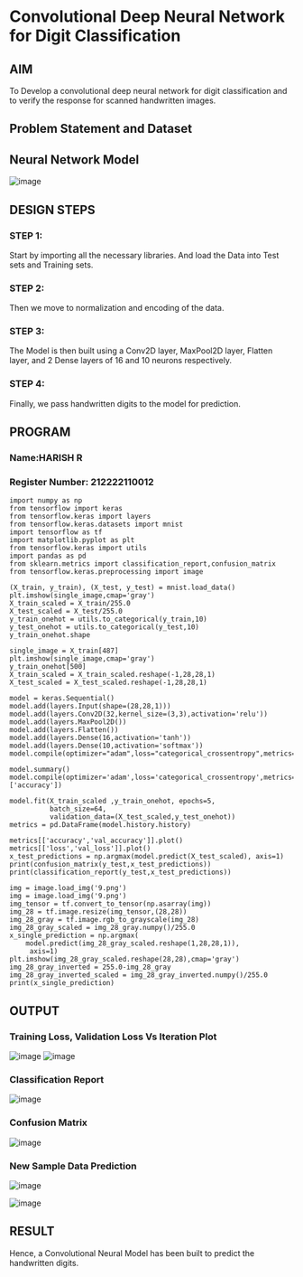 # Convolutional Deep Neural Network for Digit Classification

## AIM

To Develop a convolutional deep neural network for digit classification and to verify the response for scanned handwritten images.

## Problem Statement and Dataset

## Neural Network Model

![image](https://github.com/Harishspice/mnist-classification/assets/117935868/8aba0a34-386e-40be-b635-1bfedfdc0533)


## DESIGN STEPS

### STEP 1:
Start by importing all the necessary libraries. And load the Data into Test sets and Training sets.



### STEP 2:
Then we move to normalization and encoding of the data.



### STEP 3:
The Model is then built using a Conv2D layer, MaxPool2D layer, Flatten layer, and 2 Dense layers of 16 and 10 neurons respectively.

### STEP 4:
Finally, we pass handwritten digits to the model for prediction.



## PROGRAM

### Name:HARISH R
### Register Number: 212222110012

```
import numpy as np
from tensorflow import keras
from tensorflow.keras import layers
from tensorflow.keras.datasets import mnist
import tensorflow as tf
import matplotlib.pyplot as plt
from tensorflow.keras import utils
import pandas as pd
from sklearn.metrics import classification_report,confusion_matrix
from tensorflow.keras.preprocessing import image
```
```
(X_train, y_train), (X_test, y_test) = mnist.load_data()
plt.imshow(single_image,cmap='gray')
X_train_scaled = X_train/255.0
X_test_scaled = X_test/255.0
y_train_onehot = utils.to_categorical(y_train,10)
y_test_onehot = utils.to_categorical(y_test,10)
y_train_onehot.shape
```
```
single_image = X_train[487]
plt.imshow(single_image,cmap='gray')
y_train_onehot[500]
X_train_scaled = X_train_scaled.reshape(-1,28,28,1)
X_test_scaled = X_test_scaled.reshape(-1,28,28,1)
```
```
model = keras.Sequential()
model.add(layers.Input(shape=(28,28,1)))
model.add(layers.Conv2D(32,kernel_size=(3,3),activation='relu'))
model.add(layers.MaxPool2D())
model.add(layers.Flatten())
model.add(layers.Dense(16,activation='tanh'))
model.add(layers.Dense(10,activation='softmax'))
model.compile(optimizer="adam",loss="categorical_crossentropy",metrics="accuracy")
```
```
model.summary()
model.compile(optimizer='adam',loss='categorical_crossentropy',metrics=['accuracy'])

model.fit(X_train_scaled ,y_train_onehot, epochs=5,
          batch_size=64,
          validation_data=(X_test_scaled,y_test_onehot))
metrics = pd.DataFrame(model.history.history)
```
```
metrics[['accuracy','val_accuracy']].plot()
metrics[['loss','val_loss']].plot()
x_test_predictions = np.argmax(model.predict(X_test_scaled), axis=1)
print(confusion_matrix(y_test,x_test_predictions))
print(classification_report(y_test,x_test_predictions))
```
```
img = image.load_img('9.png')
img = image.load_img('9.png')
img_tensor = tf.convert_to_tensor(np.asarray(img))
img_28 = tf.image.resize(img_tensor,(28,28))
img_28_gray = tf.image.rgb_to_grayscale(img_28)
img_28_gray_scaled = img_28_gray.numpy()/255.0
x_single_prediction = np.argmax(
    model.predict(img_28_gray_scaled.reshape(1,28,28,1)),
     axis=1)
plt.imshow(img_28_gray_scaled.reshape(28,28),cmap='gray')
img_28_gray_inverted = 255.0-img_28_gray
img_28_gray_inverted_scaled = img_28_gray_inverted.numpy()/255.0
print(x_single_prediction)
````
     

## OUTPUT

### Training Loss, Validation Loss Vs Iteration Plot

![image](https://github.com/Harishspice/mnist-classification/assets/117935868/d48bf378-6347-46e5-850d-e98a26eadc02)
![image](https://github.com/Harishspice/mnist-classification/assets/117935868/facec580-3fd0-4867-8fa3-7b34c4a5437c)


### Classification Report

![image](https://github.com/Harishspice/mnist-classification/assets/117935868/1294d2df-2d53-46e4-a723-b0f7ecc1d233)


### Confusion Matrix

![image](https://github.com/Harishspice/mnist-classification/assets/117935868/8c7b33b7-d433-47bd-9d00-97da43a66b22)


### New Sample Data Prediction

![image](https://github.com/Harishspice/mnist-classification/assets/117935868/21f7bb28-657f-46e3-891e-63a54f3ff624)


![image](https://github.com/Harishspice/mnist-classification/assets/117935868/3bccf584-824e-47cd-96d4-40886aa9e717)

## RESULT
Hence, a Convolutional Neural Model has been built to predict the handwritten digits.


